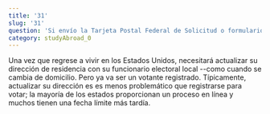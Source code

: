 ```yaml
---
title: '31'
slug: '31'
question: 'Si envío la Tarjeta Postal Federal de Solicitud o formulario FPCA (Federal Post Card Application) ¿qué sucederá cuando regrese a los Estados Unidos?'
category: studyAbroad_0
---
```

Una vez que regrese a vivir en los Estados Unidos, necesitará actualizar su dirección de residencia con su funcionario electoral local --como cuando se cambia de domicilio. Pero ya va ser un votante registrado. Típicamente, actualizar su dirección es es menos problemático que registrarse para votar; la mayoría de los estados proporcionan un proceso en línea y muchos tienen una fecha límite más tardía.
